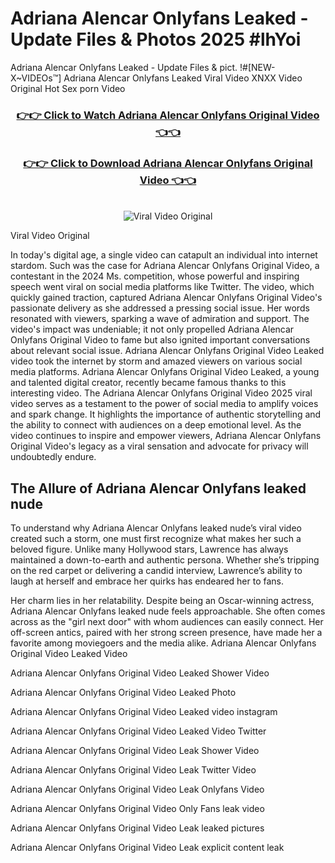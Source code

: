 # Adriana Alencar Onlyfans Leaked - Update Files & Photos 2025 #lhYoi

Adriana Alencar Onlyfans Leaked - Update Files & pict. !#[NEW-X~VIDEOs™] Adriana Alencar Onlyfans Leaked Viral Video XNXX Video Original Hot Sex porn Video
<br>
<div align="center">
<h3><a href="https://links2leaks.com?utm_source=adrianaalencar&utm_medium=gitlong" rel="nofollow">👉👉 Click to Watch Adriana Alencar Onlyfans Original Video 👈👈</a></h3>
<h3><a href="https://links2leaks.com?utm_source=adrianaalencar&utm_medium=gitlong" rel="nofollow">👉👉 Click to Download Adriana Alencar Onlyfans Original Video 👈👈</a></h3>
<br>
<a href="https://links2leaks.com?utm_source=adrianaalencar&utm_medium=gitlong" rel="nofollow"><img src="https://i.ibb.co/Gkj2r4b/banner.png" alt="Viral Video Original" style="max-width: 100%; display: inline-block;" data-target="animated-image.originalImage"></a>
</div>

Viral Video Original

In today's digital age, a single video can catapult an individual into internet stardom. Such was the case for Adriana Alencar Onlyfans Original Video, a contestant in the 2024 Ms. competition, whose powerful and inspiring speech went viral on social media platforms like Twitter.
The video, which quickly gained traction, captured Adriana Alencar Onlyfans Original Video's passionate delivery as she addressed a pressing social issue. Her words resonated with viewers, sparking a wave of admiration and support. The video's impact was undeniable; it not only propelled Adriana Alencar Onlyfans Original Video to fame but also ignited important conversations about relevant social issue.
Adriana Alencar Onlyfans Original Video Leaked video took the internet by storm and amazed viewers on various social media platforms. Adriana Alencar Onlyfans Original Video Leaked, a young and talented digital creator, recently became famous thanks to this interesting video.
The Adriana Alencar Onlyfans Original Video 2025 viral video serves as a testament to the power of social media to amplify voices and spark change. It highlights the importance of authentic storytelling and the ability to connect with audiences on a deep emotional level. As the video continues to inspire and empower viewers, Adriana Alencar Onlyfans Original Video's legacy as a viral sensation and advocate for privacy will undoubtedly endure.

<h2>The Allure of Adriana Alencar Onlyfans leaked nude</h2>


To understand why Adriana Alencar Onlyfans leaked nude’s viral video created such a storm, one must first recognize what makes her such a beloved figure. Unlike many Hollywood stars, Lawrence has always maintained a down-to-earth and authentic persona. Whether she’s tripping on the red carpet or delivering a candid interview, Lawrence’s ability to laugh at herself and embrace her quirks has endeared her to fans.

Her charm lies in her relatability. Despite being an Oscar-winning actress, Adriana Alencar Onlyfans leaked nude feels approachable. She often comes across as the "girl next door" with whom audiences can easily connect. Her off-screen antics, paired with her strong screen presence, have made her a favorite among moviegoers and the media alike.
Adriana Alencar Onlyfans Original Video Leaked Video

Adriana Alencar Onlyfans Original Video Leaked Shower Video

Adriana Alencar Onlyfans Original Video Leaked Photo

Adriana Alencar Onlyfans Original Video Leaked video instagram

Adriana Alencar Onlyfans Original Video Leaked Video Twitter

Adriana Alencar Onlyfans Original Video Leak Shower Video

Adriana Alencar Onlyfans Original Video Leak Twitter Video

Adriana Alencar Onlyfans Original Video Leak Onlyfans Video

Adriana Alencar Onlyfans Original Video Only Fans leak video

Adriana Alencar Onlyfans Original Video Leak leaked pictures

Adriana Alencar Onlyfans Original Video Leak explicit content leak